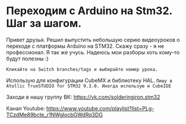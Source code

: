 # Переходим с Arduino на Stm32. Шаг за шагом.

Привет друзья. Решил выпустить небольшую серию видеоуроков о переходе с платформы Arduino на STM32. 
Скажу сразу - я не профессионал. Я так же учусь. Надеюсь мои разборы хоть кому-то будут полезны :)

``` Кликайте на Switch branches/tags и выбирайте номер урока. ```

Использую для конфигурации CubeMX и библиотеку HAL. 
``` Пишу в Atollic TrueSTUDIO for STM32 9.3.0. Иногда использую и CubeIDE ```

Заходи в нашу группу ВК: https://vk.com/solderingiron.stm32

Канал Youtube: https://www.youtube.com/playlist?list=PLg-TCzdMe89bcte_r1NWgIocbGWdRq3DG

